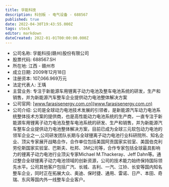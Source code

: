 ```yaml
---
title: 孚能科技
description: 科创板 - 电气设备 - 688567
published: true
date: 2022-04-30T19:43:55.000Z
tags: stock
editor: markdown
dateCreated: 2022-01-01T00:00:00.000Z
---
```


- 公司名称: 孚能科技(赣州)股份有限公司
- 股票代码: 688567.SH
- 所在地: 江西 - 赣州市
- 成立日期: 2009年12月18日
- 注册资本: 107,066.969万元
- 法定代表人: 王瑀
- 主营业务: 专注于新能源车用锂离子动力电池及整车电池系统的研发，生产和销售，并为新能源汽车整车企业提供动力电池整体解决方案
- 公司官网: [www.farasisenergy.com.cn](www.farasisenergy.com.cn)
- 公司介绍: 公司是全球动力电池技术发展的引领者，是新能源汽车动力电池系统整体技术方案的提供商，也是高性能动力电池系统的生产商，一直专注于新能源车用锂离子动力电池及整车电池系统的研发、生产和销售，并为新能源汽车整车企业提供动力电池整体解决方案，目前已成为全球三元软包动力电池的领军企业之一,公司研发团队长期与全球锂离子动力电池行业科研院所、知名企业、顶尖专家展开战略合作，合作单位包括美国阿贡国家实验室、美国伯克利劳伦斯国家实验室、巴斯夫、杜邦、3M公司等，合作专家包括全球最具影响力的锂离子动力电池行业顶尖专家Michael M.Thackeray、Jeff Dahn等。通过整合全球锂离子动力电池领域的创新资源，公司的技术能力始终保持国际领先水平。公司其他客户包括广汽、长城、吉利、一汽、江铃、长安等国内知名整车企业，同时正在拓展大众、奥迪、保时捷、通用、雷诺、日产、本田、奇瑞、东风等国内外一线整车企业客户。


